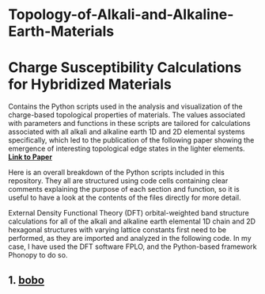 # Topology-of-Alkali-and-Alkaline-Earth-Materials


# Charge Susceptibility Calculations for Hybridized Materials

Contains the Python scripts used in the analysis and visualization of the charge-based topological properties of materials. The values associated with parameters and functions in these scripts are tailored for calculations associated with all alkali and alkaline earth 1D and 2D elemental systems specifically, which led to the publication of the following paper showing the emergence of interesting topological edge states in the lighter elements.   
**[Link to Paper](https://arxiv.org/abs/2405.00787)**

Here is an overall breakdown of the Python scripts included in this repository. They all are structured using code cells containing clear comments explaining the purpose of each section and function, so it is useful to have a look at the contents of the files directly for more detail.

External Density Functional Theory (DFT) orbital-weighted band structure calculations for all of the alkali and alkaline earth elemental 1D chain and 2D hexagonal structures with varying lattice constants first need to be performed, as they are imported and analyzed in the following code. In my case, I have used the DFT software FPLO, and the Python-based framework Phonopy to do so.


## 1. [bobo](bobo.py)
